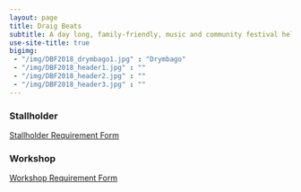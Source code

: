 ```yaml
---
layout: page
title: Draig Beats
subtitle: A day long, family-friendly, music and community festival held annually at the beautiful Treborth Botanic Garden, North Wales.
use-site-title: true
bigimg:
 - "/img/DBF2018_drymbago1.jpg" : "Drymbago"
 - "/img/DBF2018_header1.jpg" : ""
 - "/img/DBF2018_header2.jpg" : ""
 - "/img/DBF2018_header3.jpg" : ""
---
```


### Stallholder
[Stallholder Requirement Form](https://airtable.com/shrRWMUwSTI0sFFZk)

### Workshop
[Workshop Requirement Form](https://airtable.com/shrXltNdYyiG5fPb1)